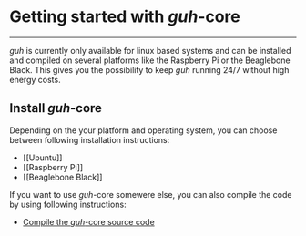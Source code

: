 # Getting started with *guh*-core
--------------------------------------------
*guh* is currently only available for linux based systems and can be installed and compiled on several platforms like the Raspberry Pi or the Beaglebone Black. This gives you the possibility to keep *guh* running 24/7 without high energy costs. 

## Install *guh*-core
Depending on the your platform and operating system, you can choose between following installation instructions:

* [[Ubuntu]]
* [[Raspberry Pi]]
* [[Beaglebone Black]]

If you want to use *guh*-core somewere else, you can also compile the code by using following instructions:

* [Compile the *guh*-core source code](https://github.com/guh/guh/wiki/Compile-guh)